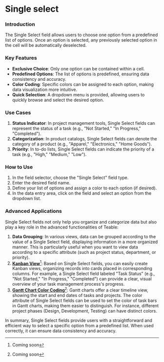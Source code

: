# Single select

### Introduction

The Single Select field allows users to choose one option from a predefined list of options. Once an option is selected, any previously selected option in the cell will be automatically deselected.

### Key Features

* **Exclusive Choice**: Only one option can be contained within a cell.
* **Predefined Options**: The list of options is predefined, ensuring data consistency and accuracy.
* **Color Coding**: Specific colors can be assigned to each option, making data visualization more intuitive.
* **Quick Selection**: A dropdown menu is provided, allowing users to quickly browse and select the desired option.

### Use Cases

1. **Status Indicator**: In project management tools, Single Select fields can represent the status of a task (e.g., "Not Started," "In Progress," "Completed").
2. **Categorization**: In product catalogs, Single Select fields can denote the category of a product (e.g., "Apparel," "Electronics," "Home Goods").
3. **Priority**: In to-do lists, Single Select fields can indicate the priority of a task (e.g., "High," "Medium," "Low").

### How to Use

1. In the field selector, choose the "Single Select" field type.
2. Enter the desired field name.
3. Define your list of options and assign a color to each option (if desired).
4. In the data entry area, click on the field and select an option from the dropdown list.

### Advanced Applications

Single Select fields not only help you organize and categorize data but also play a key role in the advanced functionalities of Teable:

1. **Data Grouping**: In various views, data can be grouped according to the value of a Single Select field, displaying information in a more organized manner. This is particularly useful when you want to view data according to a specific attribute (such as project status, department, or priority).
2. [**Kanban View**](#user-content-fn-1)[^1]: Based on Single Select fields, you can easily create Kanban views, organizing records into cards placed in corresponding columns. For example, a Single Select field labeled "Task Status" (e.g., "Not Started," "In Progress," "Completed") can provide a clear, visual overview of your task management process's progress.
3. [**Gantt Chart Color Coding**](#user-content-fn-2)[^2]: Gantt charts offer a clear timeline view, showing the start and end dates of tasks and projects. The color attribute of Single Select fields can be used to set the color of task bars in Gantt charts, making them easier to distinguish. For instance, different project phases (Design, Development, Testing) can have distinct colors.

In summary, Single Select fields provide users with a straightforward and efficient way to select a specific option from a predefined list. When used correctly, it can ensure data consistency and accuracy.

[^1]: Coming soon

[^2]: Coming soon
